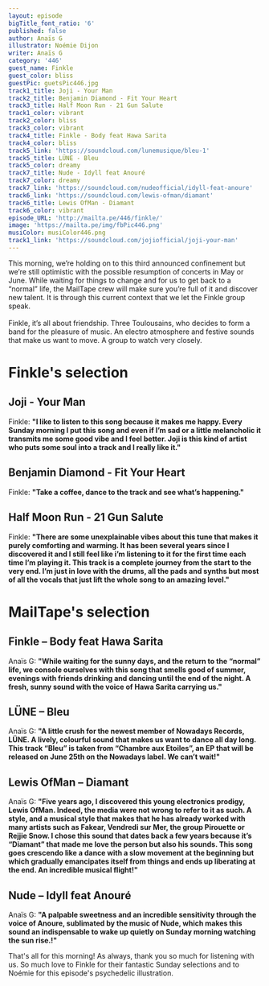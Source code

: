 ```yaml
---
layout: episode
bigTitle_font_ratio: '6'
published: false
author: Anaïs G
illustrator: Noémie Dijon
writer: Anaïs G
category: '446'
guest_name: Finkle
guest_color: bliss
guestPic: guetsPic446.jpg
track1_title: Joji - Your Man
track2_title: Benjamin Diamond - Fit Your Heart
track3_title: Half Moon Run - 21 Gun Salute
track1_color: vibrant
track2_color: bliss
track3_color: vibrant
track4_title: Finkle - Body feat Hawa Sarita
track4_color: bliss
track5_link: 'https://soundcloud.com/lunemusique/bleu-1'
track5_title: LÜNE - Bleu
track5_color: dreamy
track7_title: Nude - Idyll feat Anouré
track7_color: dreamy
track7_link: 'https://soundcloud.com/nudeofficial/idyll-feat-anoure'
track6_link: 'https://soundcloud.com/lewis-ofman/diamant'
track6_title: Lewis OfMan - Diamant
track6_color: vibrant
episode_URL: 'http://mailta.pe/446/finkle/'
image: 'https://mailta.pe/img/fbPic446.png'
musiColor: musiColor446.png
track1_link: 'https://soundcloud.com/jojiofficial/joji-your-man'
---
```

<p id="introduction">This morning, we’re holding on to this third announced confinement but we’re still optimistic with the possible resumption of concerts in May or June. While waiting for things to change and for us to get back to a “normal” life, the MailTape crew will make sure you’re full of it and discover new talent. It is through this current context that we let the Finkle group speak.
<br><br>
Finkle, it’s all about friendship. Three Toulousains, who decides to form a band for the pleasure of music. An electro atmosphere and festive sounds that make us want to move. A group to watch very closely.
</p>

# Finkle's selection

## Joji - Your Man 
Finkle: **"**I like to listen to this song because it makes me happy. Every Sunday morning I put this song and even if I’m sad or a little melancholic it transmits me some good vibe and I feel better. Joji is this kind of artist who puts some soul into a track and I really like it.**"**

## Benjamin Diamond - Fit Your Heart 
Finkle: **"**Take a coffee, dance to the track and see what’s happening.**"**

## Half Moon Run - 21 Gun Salute
Finkle: **"**There are some unexplainable vibes about this tune that makes it purely comforting and warming. It has been several years since I discovered it and I still feel like i’m listening to it for the first time each time I’m playing it. This track is a complete journey from the start to the very end. I’m just in love with the drums, all the pads and synths but most of all the vocals that just lift the whole song to an amazing level.**"**

# MailTape's selection

## Finkle – Body feat Hawa Sarita
Anaïs G: **"**While waiting for the sunny days, and the return to the “normal” life, we console ourselves with this song that smells good of summer, evenings with friends drinking and dancing until the end of the night. A fresh, sunny sound with the voice of Hawa Sarita carrying us.**"**

## LÜNE – Bleu
Anaïs G: **"**A little crush for the newest member of Nowadays Records, LÜNE. A lively, colourful sound that makes us want to dance all day long. This track “Bleu” is taken from “Chambre aux Etoiles”, an EP that will be released on June 25th on the Nowadays label. We can’t wait!**"**

## Lewis OfMan – Diamant
Anaïs G: **"**Five years ago, I discovered this young electronics prodigy, Lewis OfMan. Indeed, the media were not wrong to refer to it as such. A style, and a musical style that makes that he has already worked with many artists such as Fakear, Vendredi sur Mer, the group Pirouette or Rejjie Snow. I chose this sound that dates back a few years because it’s “Diamant” that made me love the person but also his sounds. This song goes crescendo like a dance with a slow movement at the beginning but which gradually emancipates itself from things and ends up liberating at the end. An incredible musical flight!**"**

## Nude – Idyll feat Anouré
Anaïs G: **"**A palpable sweetness and an incredible sensitivity through the voice of Anoure, sublimated by the music of Nude, which makes this sound an indispensable to wake up quietly on Sunday morning watching the sun rise.!**"**

<p id="outroduction">That's all for this morning! As always, thank you so much for listening with us. So much love to  Finkle for their fantastic Sunday selections and to Noémie for this episode's psychedelic illustration.</p>

